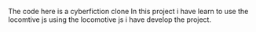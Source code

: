 The code here is a cyberfiction clone 
In this project i have learn to use the locomtive js using the locomotive js i have develop the project.

